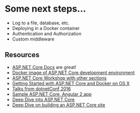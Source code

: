 # Some next steps...

- Log to a file, database, etc. 
- Deploying in a Docker container
- Authentication and Authorization
- Custom middleware

## Resources

- [ASP.NET Core Docs](https://docs.asp.net/en/latest/intro.html) are great! 
- [Docker image of ASP.NET Core development environment](https://hub.docker.com/r/wyntuition/aspnetcore-development-env/)
- [ASP.NET Core Workshop with other sections](https://github.com/DamianEdwards/aspnetcore-workshop/tree/master/Labs)
- [Getting Started with ASP.NET Core and Docker on OS X](https://www.excella.com/insights/getting-started-with-docker-and-net-core-on-os-x)
- [Talks from dotnetConf 2016](https://channel9.msdn.com/Events/dotnetConf/2016)
- [Sample ASP.NET Core, Angular 2 app](https://github.com/chsakell/aspnet5-angular2-typescript)
- [Deep Dive into ASP.NET Core](https://www.youtube.com/watch?v=NgbFrji-hLw)
- [Deep Dive on building an ASP.NET Core site](https://channel9.msdn.com/Events/dotnetConf/2016/ASPNET-Core--deep-dive-on-building-a-real-website-with-todays-bits)
